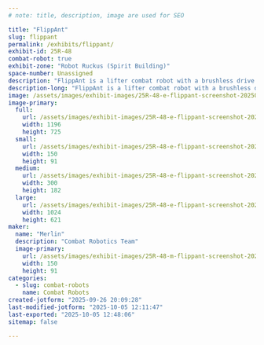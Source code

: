 ```yaml
---
# note: title, description, image are used for SEO

title: "FlippAnt"
slug: flippant
permalink: /exhibits/flippant/
exhibit-id: 25R-48
combat-robot: true
exhibit-zone: "Robot Ruckus (Spirit Building)"
space-number: Unassigned
description: "FlippAnt is a lifter combat robot with a brushless drive. Our goal is to outmaneuver opponents."
description-long: "FlippAnt is a lifter combat robot with a brushless drive. Our goal is to outmaneuver opponents."
image: /assets/images/exhibit-images/25R-48-e-flippant-screenshot-20250926-200616-469-300x182.png
image-primary: 
  full:
    url: /assets/images/exhibit-images/25R-48-e-flippant-screenshot-20250926-200616-469-full.png
    width: 1196
    height: 725
  small:
    url: /assets/images/exhibit-images/25R-48-e-flippant-screenshot-20250926-200616-469-150x91.png
    width: 150
    height: 91
  medium:
    url: /assets/images/exhibit-images/25R-48-e-flippant-screenshot-20250926-200616-469-300x182.png
    width: 300
    height: 182
  large:
    url: /assets/images/exhibit-images/25R-48-e-flippant-screenshot-20250926-200616-469-1024x621.png
    width: 1024
    height: 621
maker: 
  name: "Merlin"
  description: "Combat Robotics Team"
  image-primary:
    url: /assets/images/exhibit-images/25R-48-m-flippant-screenshot-20250926-200616-150x91.png
    width: 150
    height: 91
categories: 
  - slug: combat-robots
    name: Combat Robots
created-jotform: "2025-09-26 20:09:28"
last-modified-jotform: "2025-10-05 12:11:47"
last-exported: "2025-10-05 12:48:06"
sitemap: false

---
```

